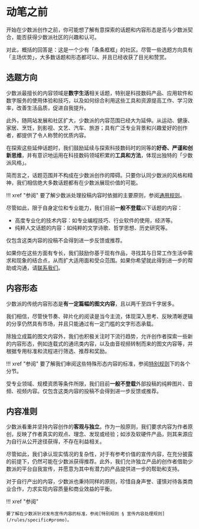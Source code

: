 # 动笔之前

开始在少数派创作之前，你可能想了解有意探索的话题和内容形态是否与少数派契合，能否获得少数派社区的兴趣和认可。

对此，概括的回答是：这是一个少有「条条框框」的社区。尽管一些选题方向具有「主场优势」，大多数话题和形态都可以、并且已经收获了目光和赞赏。

## 选题方向

少数派最擅长的内容领域是**数字生活**相关话题，特别是科技数码产品、应用软件和数字服务的使用体验和技巧，以及如何综合利用这些工具和资源提高工作、学习效率，改善生活品质，促进自我提升。

此外，随网站发展和社区扩大，少数派的内容范围已经大为延伸。从运动、健康、家居、烹饪，到影视、文艺、汽车、旅游；具有广泛专业背景和兴趣爱好的创作者，都提供了令人称赞的优质内容。

在探索这些延伸话题时，我们鼓励延续与探索科技数码时的同等的**好奇、严谨和创新思维**，并有意识地运用在科技数码领域积累的**工具和方法**，体现出独特的「少数派风格」。

简而言之，话题范围并不构成在少数派创作的障碍。只要你认同少数派的风格和精神，我们相信绝大多数话题都有在少数派展现价值的可能。

!!! xref "参阅"
    要了解少数派处理投稿内容时依据的主要原则，参阅[通用规则](/rules/common)。

尽管如此，限于自身定位和专业能力，我们目前**一般不登载**以下话题的内容：

- 高度专业化的技术内容：如专业编程技巧、行业软件的使用，经济等。
- 纯粹人文话题的内容：如纯粹的文学诗歌、哲学思想、历史研究等。

仅包含这类内容的投稿不会得到进一步反馈或推荐。

如果你在这些方面有专长，我们鼓励你基于现有作品，寻找其与日常工作生活中需求和现象的结合点，从而扩大适用面和受众范围。如果你希望就此得到进一步的帮助或沟通，请[联系我们](/about/contact)。

## 内容形态

少数派的传统内容形态是**有一定篇幅的图文内容**，且以两千至四千字居多。

我们相信，尽管快节奏、碎片化的阅读是当今主流，体现深入思考、反映清晰逻辑的分享仍然具有市场，并且只能通过有一定门槛的文字形态承载。

除独立成篇的图文内容外，我们也积极关注时下流行趋势，允许创作者探索一些新的内容形态，例如连载式的通讯类内容，以及由音视频转制而来的图文内容等，并根据专用标准和流程进行筛选、推荐和奖励。

!!! xref "参阅"
    要了解我们审阅这些特殊形态内容的标准，参阅[特别规则](/rules/specific)下的各个分节。

受专业领域、规模资质等条件所限，我们目前**一般不登载**外部投稿的纯粹图片、音频、视频内容。仅包含这类内容的投稿不会得到进一步反馈或推荐。

## 内容准则

少数派看重并坚持内容创作的**客观与独立**。作为一般原则，我们要求内容为作者原创，反映了作者真实的观点、理念、发现或经验；如涉及软硬件产品，则其来源应为自行从公开途径获得，不存在利益相关。

尽管如此，我们承认现实情况的复杂性，对于有参考价值的宣传内容，在充分披露的前提下，仍然可能在少数派获得推荐。此外，我们允许独立产品的创作者借助少数派的平台自我宣传，并愿意为其中有潜力的产品提供进一步的帮助和支持。

对于自行产出的内容，少数派也秉持同样的原则，珍惜自身声誉、谨慎对待各类商业合作，力求实现内容质量和商业效益的平衡。

!!! xref "参阅"

    要了解在少数派针对发布宣传内容的标准，参阅[特别规则 § 宣传内容处理规则](/rules/specific#promo)。
